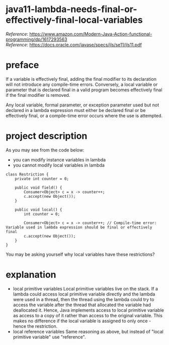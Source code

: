 # java11-lambda-needs-final-or-effectively-final-local-variables
_Reference_: https://www.amazon.com/Modern-Java-Action-functional-programming/dp/1617293563  
_Reference_: https://docs.oracle.com/javase/specs/jls/se11/jls11.pdf

# preface
If a variable is effectively final, adding the final modifier to its declaration will
not introduce any compile-time errors. Conversely, a local variable or parameter
that is declared final in a valid program becomes effectively final if the final
modifier is removed.

Any local variable, formal parameter, or exception parameter used but not declared
in a lambda expression must either be declared final or be effectively final, 
or a compile-time error occurs where the use is attempted.

# project description
As you may see from the code below:
* you can modify instance variables in lambda
* you cannot modify local variables in lambda

```
class Restriction {
    private int counter = 0;
    
    public void field() {
        Consumer<Object> c = x -> counter++;
        c.accept(new Object());
    }
    
    public void local() {
        int counter = 0;

        Consumer<Object> c = x -> counter++; // Compile-time error: Variable used in lambda expression should be final or effectively final
        c.accept(new Object());
    }
}
```

You may be asking yourself why local variables have these restrictions?

# explanation
* local primitive variables
    Local primitive variables live on the stack. If a lambda could access local primitive variable 
    directly and the lambda were used in a thread, then the thread using the lambda could try to 
    access the variable after the thread that allocated the variable had deallocated it. Hence, 
    Java implements access to local primitive variable as access to a copy of it rather than access 
    to the original variable. This makes no difference if the local variable is assigned to only 
    once - hence the restriction.
* local reference variables
    Same reasoning as above, but instead of "local primitive variable" use "reference".